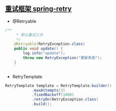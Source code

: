 ## [重试框架 spring-retry](https://github.com/spring-projects/spring-retry)
* @Retryable
```java
/**
     * 默认重试三次
     */
    @Retryable(RetryException.class)
    public void update() {
        log.info("update");
        throw new RetryException("更新失败");
    }
   
```
* RetryTemplate
```java
RetryTemplate template = RetryTemplate.builder()
            .maxAttempts(3)
            .fixedBackoff(1000)
            .retryOn(RetryException.class)
            .build();
```
